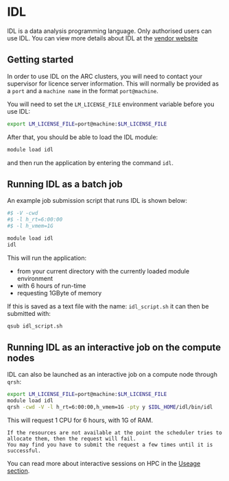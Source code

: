 # IDL

IDL is a data analysis programming language. Only authorised users can use IDL. You can view more details about IDL at the [vendor website](http://www.exelisvis.co.uk/ProductsServices/IDL.aspx)

## Getting started

In order to use IDL on the ARC clusters, you will need to contact your supervisor for licence server information. This will normally be provided as a `port` and a `machine name` in the format `port@machine`.

You will need to set the `LM_LICENSE_FILE` environment variable before you use IDL:

```bash
export LM_LICENSE_FILE=port@machine:$LM_LICENSE_FILE
```

After that, you should be able to load the IDL module:

```bash
module load idl
```

and then run the application by entering the command `idl`.

## Running IDL as a batch job

An example job submission script that runs IDL is shown below:

```bash
#$ -V -cwd
#$ -l h_rt=6:00:00
#$ -l h_vmem=1G

module load idl
idl
```

This will run the application:

- from your current directory with the currently loaded module environment
- with 6 hours of run-time
- requesting 1GByte of memory

If this is saved as a text file with the name: `idl_script.sh` it can then be submitted with:

```bash
qsub idl_script.sh
```

## Running IDL as an interactive job on the compute nodes

IDL can also be launched as an interactive job on a compute node through `qrsh`:

```bash
export LM_LICENSE_FILE=port@machine:$LM_LICENSE_FILE
module load idl
qrsh -cwd -V -l h_rt=6:00:00,h_vmem=1G -pty y $IDL_HOME/idl/bin/idl
```

This will request 1 CPU for 6 hours, with 1G of RAM.

```{note}
If the resources are not available at the point the scheduler tries to allocate them, then the request will fail.
You may find you have to submit the request a few times until it is successful.
```

You can read more about interactive sessions on HPC in the [Useage section](../../usage/interactive).
